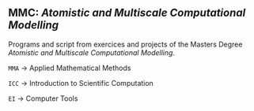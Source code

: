 ## MMC: *Atomistic and Multiscale Computational Modelling*
Programs and script from exercices and projects of the Masters Degree *Atomistic and Multiscale Computational Modelling*. 

`MMA` &#8594; Applied Mathematical Methods

`ICC` &#8594; Introduction to Scientific Computation

`EI` &#8594; Computer Tools
